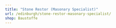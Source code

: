 ```yaml
---
title: "Stone Restor (Masonary Specialist)"
url: /edinburgh/stone-restor-masonary-specialist/
shop: Baustoffe
---
```

